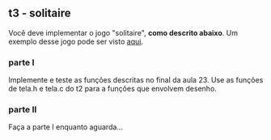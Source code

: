 ## t3 - solitaire

Você deve implementar o jogo "solitaire", **como descrito abaixo**.
Um exemplo desse jogo pode ser visto [aqui](https://www.solitr.com/klondike-turn-one).

### parte I

Implemente e teste as funções descritas no final da aula 23.
Use as funções de tela.h e tela.c do t2 para a funções que envolvem desenho.

### parte II

Faça a parte I enquanto aguarda...
